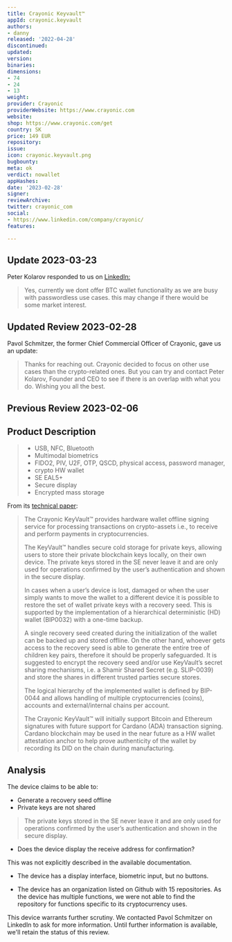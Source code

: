 ```yaml
---
title: Crayonic Keyvault™
appId: crayonic.keyvault
authors:
- danny
released: '2022-04-28'
discontinued: 
updated: 
version: 
binaries: 
dimensions:
- 74
- 24
- 13
weight: 
provider: Crayonic
providerWebsite: https://www.crayonic.com
website: 
shop: https://www.crayonic.com/get
country: SK
price: 149 EUR
repository: 
issue: 
icon: crayonic.keyvault.png
bugbounty: 
meta: ok
verdict: nowallet
appHashes: 
date: '2023-02-28'
signer: 
reviewArchive: 
twitter: crayonic_com
social:
- https://www.linkedin.com/company/crayonic/
features: 

---
```


## Update 2023-03-23 

Peter Kolarov responded to us on [LinkedIn:](https://gitlab.com/walletscrutiny/walletScrutinyCom/-/merge_requests/388#note_1325007402) 

> Yes, currently we dont offer BTC wallet functionality as we are busy with passwordless use cases. this may change if there would be some market interest.

## Updated Review 2023-02-28

Pavol Schmitzer, the former Chief Commercial Officer of Crayonic, gave us an update: 

> Thanks for reaching out. Crayonic decided to focus on other use cases than the crypto-related ones. But you can try and contact Peter Kolarov, Founder and CEO to see if there is an overlap with what you do. Wishing you all the best.

## Previous Review 2023-02-06

## Product Description 

> - USB, NFC, Bluetooth 
> - Multimodal biometrics 
> - FIDO2, PIV, U2F, OTP, QSCD, physical access, password manager, 
> - crypto HW wallet 
> - SE EAL5+ 
> - Secure display
> - Encrypted mass storage

From its [technical paper](https://crayonic.io/docs/ckv-wp.pdf):

> The Crayonic KeyVault™ provides hardware wallet offline signing service for processing transactions on crypto-assets i.e., to receive and perform payments in cryptocurrencies.
>
> The KeyVault™ handles secure cold storage for private keys, allowing users to store their private blockchain keys locally, on their own device. The private keys stored in the SE never leave it and are only used for operations confirmed by the user’s authentication and shown in the secure display.
>
> In cases when a user’s device is lost, damaged or when the user simply wants to move the wallet to a different device it is possible to restore the set of wallet private keys with a recovery
seed. This is supported by the implementation of a hierarchical deterministic (HD) wallet (BIP0032) with a one-time backup.
> 
> A single recovery seed created during the initialization of the wallet can be backed up and stored offline. On the other hand, whoever gets access to the recovery seed is able to generate
the entire tree of children key pairs, therefore it should be properly safeguarded. It is suggested to encrypt the recovery seed and/or use KeyVault’s secret sharing mechanisms, i.e. a Shamir Shared Secret (e.g. SLIP-0039) and store the shares in different trusted parties secure stores.
>
> The logical hierarchy of the implemented wallet is defined by BIP-0044 and allows handling of multiple cryptocurrencies (coins), accounts and external/internal chains per account.
> 
> The Crayonic KeyVault™ will initially support Bitcoin and Ethereum signatures with future support for Cardano (ADA) transaction signing. Cardano blockchain may be used in the near
future as a HW wallet attestation anchor to help prove authenticity of the wallet by recording its DID on the chain during manufacturing.

## Analysis 

The device claims to be able to: 

- Generate a recovery seed offline
- Private keys are not shared 

> The private keys stored in the SE never leave it and are only used for operations confirmed by the user’s authentication and shown in the secure display.

- Does the device display the receive address for confirmation? 

This was not explicitly described in the available documentation. 

- The device has a display interface, biometric input, but no buttons. 

- The device has an organization listed on Github with 15 repositories. As the device has multiple functions, we were not able to find the repository for functions specific to its cryptocurrency uses. 

This device warrants further scrutiny. We contacted Pavol Schmitzer on LinkedIn to ask for more information. Until further information is available, we'll retain the status of this review.